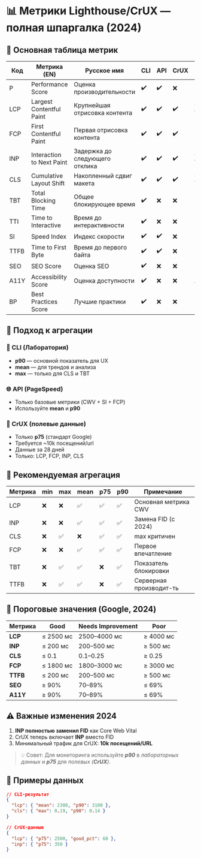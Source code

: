 # 📊 Метрики Lighthouse/CrUX — полная шпаргалка (2024)

## 🧱 Основная таблица метрик

| Код  | Метрика (EN)               | Русское имя                     | CLI | API | CrUX | Категория          | Ед. изм. | Агрегации              |
|------|----------------------------|---------------------------------|-----|-----|------|--------------------|----------|------------------------|
| P    | Performance Score          | Оценка производительности       | ✔️  | ✔️  | ❌   | Performance        | %        | mean, p90              |
| LCP  | Largest Contentful Paint   | Крупнейшая отрисовка контента   | ✔️  | ✔️  | ✔️   | Core Web Vital     | мс       | mean (CLI), p75 (CrUX) |
| FCP  | First Contentful Paint     | Первая отрисовка контента       | ✔️  | ✔️  | ✔️   | Performance        | мс       | mean, p75, p90         |
| INP  | Interaction to Next Paint  | Задержка до следующего отклика  | ✔️  | ✔️  | ✔️   | Core Web Vital     | мс       | mean, p75, p90         |
| CLS  | Cumulative Layout Shift    | Накопленный сдвиг макета        | ✔️  | ✔️  | ✔️   | Core Web Vital     | —        | max, p75               |
| TBT  | Total Blocking Time        | Общее блокирующее время         | ✔️  | ❌  | ❌   | Performance        | мс       | mean, p90, max         |
| TTI  | Time to Interactive        | Время до интерактивности        | ✔️  | ❌  | ❌   | Performance        | мс       | mean, p90              |
| SI   | Speed Index                | Индекс скорости                 | ✔️  | ✔️  | ❌   | Performance        | мс       | mean, p90              |
| TTFB | Time to First Byte         | Время до первого байта          | ✔️  | ✔️  | ❌   | Network            | мс       | mean, p90              |
| SEO  | SEO Score                  | Оценка SEO                      | ✔️  | ❌  | ❌   | SEO                | %        | mean                   |
| A11Y | Accessibility Score        | Оценка доступности              | ✔️  | ❌  | ❌   | Accessibility      | %        | mean                   |
| BP   | Best Practices Score       | Лучшие практики                 | ✔️  | ❌  | ❌   | Best Practices     | %        | mean                   |

## 📐 Подход к агрегации

### 🔧 CLI (Лаборатория)
- **p90** — основной показатель для UX
- **mean** — для трендов и анализа
- **max** — только для CLS и TBT

### 🌐 API (PageSpeed)
- Только базовые метрики (CWV + SI + FCP)
- Используйте **mean** и **p90**

### 📱 CrUX (полевые данные)
- Только **p75** (стандарт Google)
- Требуется ~10k посещений/url
- Данные за 28 дней
- Только: LCP, FCP, INP, CLS

## 🎯 Рекомендуемая агрегация

| Метрика | min | max | mean | p75 | p90 | Примечание               |
|---------|-----|-----|------|-----|-----|--------------------------|
| LCP     | ❌  | ❌  | ✅   | ✅  | ✅  | Основная метрика CWV     |
| INP     | ❌  | ❌  | ✅   | ✅  | ✅  | Замена FID (с 2024)      |
| CLS     | ❌  | ✅  | ❌   | ✅  | ✅  | max критичен             |
| FCP     | ❌  | ❌  | ✅   | ✅  | ✅  | Первое впечатление       |
| TBT     | ❌  | ✅  | ✅   | ❌  | ✅  | Показатель блокировки    |
| TTFB    | ❌  | ✅  | ✅   | ❌  | ✅  | Серверная производит-ть |

## 🚦 Пороговые значения (Google, 2024)

| Метрика       | Good           | Needs Improvement | Poor         |
|---------------|----------------|--------------------|--------------|
| **LCP**       | ≤ 2500 мс      | 2500–4000 мс       | ≥ 4000 мс    |
| **INP**       | ≤ 200 мс       | 200–500 мс         | ≥ 500 мс     |
| **CLS**       | ≤ 0.1          | 0.1–0.25           | ≥ 0.25       |
| **FCP**       | ≤ 1800 мс      | 1800–3000 мс       | ≥ 3000 мс    |
| **TTFB**      | ≤ 200 мс       | 200–500 мс         | ≥ 500 мс     |
| **SEO**       | ≥ 90%          | 70–89%             | ≤ 69%        |
| **A11Y**      | ≥ 90%          | 70–89%             | ≤ 69%        |

## ⚠️ Важные изменения 2024
1. **INP полностью заменил FID** как Core Web Vital
2. CrUX теперь включает **INP** вместо FID
3. Минимальный трафик для CrUX: **10k посещений/URL**

> 💡 Совет: Для мониторинга используйте **_p90_** в _лабораторных данных_ и **_p75_** для _полевых (**CrUX**)_.

## 📎 Примеры данных

```json
// CLI-результат
{
  "lcp": { "mean": 2300, "p90": 3100 },
  "cls": { "max": 0.19, "p90": 0.14 }
}

// CrUX-данные
{
  "lcp": { "p75": 2500, "good_pct": 68 },
  "inp": { "p75": 350 }
}